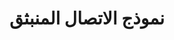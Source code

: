 <!-- <LeadForm /> -->
<!-- <GoldenVisaForm /> -->
<!-- :channelCategories="['التأشيرة', 'الإقامة', 'الاستثمار']" -->

# نموذج الاتصال المنبثق

<!-- <ContactFormModal
buttonText="احصل على استشارة مجانية"
channelId="Golden Visa"
@success="handleSuccess"
/> -->

<script setup>
const handleSuccess = () => {
  // الإجراءات الإضافية بعد الإرسال الناجح
  consol.lo('تم إرسال النموذج')
}
</script>
